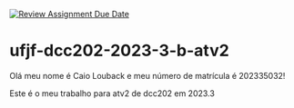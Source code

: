 [![Review Assignment Due Date](https://classroom.github.com/assets/deadline-readme-button-24ddc0f5d75046c5622901739e7c5dd533143b0c8e959d652212380cedb1ea36.svg)](https://classroom.github.com/a/ndIDP_F9)
 # ufjf-dcc202-2023-3-b-atv2
 Olá meu nome é Caio Louback e meu número de matrícula é 202335032!

 Este é o meu trabalho para atv2 de dcc202 em 2023.3
 